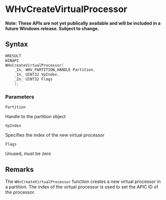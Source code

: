 # WHvCreateVirtualProcessor
**Note: These APIs are not yet publically available and will be included in a future Windows release.  Subject to change.**

## Syntax

```C
HRESULT
WINAPI
WHvCreateVirtualProcessor(
    _In_ WHV_PARTITION_HANDLE Partition,
    _In_ UINT32 VpIndex,
    _In_ UINT32 Flags
    );
```

### Parameters

`Partition` 

Handle to the partition object 

`VpIndex`

 Specifies the index of the new virtual processor

`Flags` 

Unused, must be zero
  

## Remarks

The `WHvCreateVirtualProcessor` function creates a new virtual processor in a partition. The index of the virtual processor is used to set the APIC ID of the processor. 
